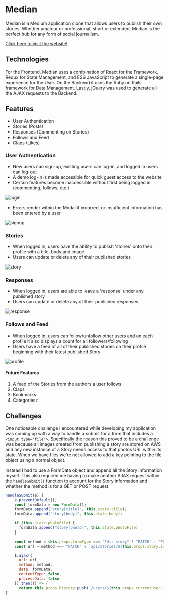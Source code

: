 # Median

Median is a Medium application clone that allows users to publish their own stories. Whether amateur or professional, short or extended, Median is the perfect hub for any form of social journalism.

[Click here to visit the website!](https://median-aa.herokuapp.com)

## Technologies

For the Frontend, Median uses a combination of React for the Framework, Redux for State Management, and ES6 JavaScript to generate a single-page experience for the User. On the Backend it uses the Ruby on Rails framework for Data Management. Lastly, jQuery was used to generate all the AJAX requests to the Backend.

## Features

* User Authentication
* Stories (Posts)
* Responses (Commenting on Stories)
* Follows and Feed
* Claps (Likes)

### User Authentication

* New users can sign-up, existing users can log-in, and logged in users can log-out
* A demo log-in is made accessible for quick guest access to the website
* Certain features become inaccessible without first being logged in (commenting, follows, etc.)

![login](https://github.com/bryandevelops/Median/blob/master/app/assets/images/readme_images/login.jpeg)

* Errors render within the Modal if incorrect or insufficient information has been entered by a user

![signup](https://github.com/bryandevelops/Median/blob/master/app/assets/images/readme_images/signup.jpeg)

### Stories

* When logged in, users have the ability to publish 'stories' onto their profile with a title, body and image
* Users can update or delete any of their published stories

![story](https://github.com/bryandevelops/Median/blob/master/app/assets/images/readme_images/story.jpeg)


### Responses

* When logged in, users are able to leave a 'response' under any published story
* Users can update or delete any of their published responses

![response](https://github.com/bryandevelops/Median/blob/master/app/assets/images/readme_images/response.png)

### Follows and Feed

* When logged in, users can follow/unfollow other users and on each profile it also displays a count for all followers/following
* Users have a feed of all of their published stories on their profile beginning with their latest published Story

![profile](https://github.com/bryandevelops/Median/blob/master/app/assets/images/readme_images/profile.jpeg)


#### Future Features

1. A feed of the Stories from the authors a user follows
1. Claps
1. Bookmarks
1. Categoriesz

## Challenges

One noticeable challenge I encountered while developing my application was coming up with a way to handle a submit for a form that includes a `<input type="file">`. Specifically the reason this proved to be a challenge was because all images created from publishing a story are stored on AWS and any new instance of a Story needs access to that photos URL within its state. When we have files we're not allowed to add a key pointing to the file object using a normal object.

Instead I had to use a FormData object and append all the Story information myself. This also required me having to make another AJAX request within the `handleSubmit()` function to account for the Story information and whether the method is for a GET or POST request.

```javascript
handleSubmit(e) {
    e.preventDefault();
    const formData = new FormData();
    formData.append("story[title]", this.state.title);
    formData.append("story[body]", this.state.body);

    if (this.state.photoFile) {
      formData.append("story[photo]", this.state.photoFile)
    }

    const method = this.props.formType === "Edit story" ? "PATCH" : "POST"
    const url = method === "PATCH" ? `api/stories/${this.props.story.id}` : "api/stories"

    $.ajax({
      url: url,
      method: method,
      data: formData,
      contentType: false,
      processData: false
    }).then(() => { 
      return this.props.history.push(`/users/${this.props.currentUser.id}`)});
}
```
